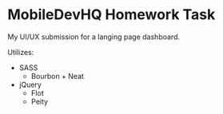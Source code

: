 # MobileDevHQ Homework Task

My UI/UX submission for a langing page dashboard.

Utilizes:

 - SASS
   - Bourbon + Neat
 - jQuery
   - Flot
   - Peity
